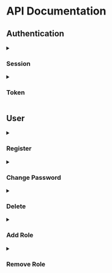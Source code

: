 # API Documentation
## Authentication
<details>
<summary><h3>Session</summary>

Use `/login` to login. When using session authentication a CSRF token is required in every request. The token is generated with `{{ csrf_token() }}`. Include the CSRF token in the HTTP header `X-CSRF-Token`. Close the session with `GET /logout`. 

**Add Bike HTTP**
```http
POST /bike-management HTTP/1.1
Content-Type: application/json
X-CSRF-Token: IjJiZDI3MDFjOWU4ZDMwNDViMjJjOTg1ZWFiMjE5ZjIwZGFjOWUzNDAi.Y44IVQ.BuYR-AFs7KJVRvO3HCkyw211xtY
Host: localhost
Connection: close
User-Agent: RapidAPI/4.0.0 (Macintosh; OS X/13.0.1) GCDHTTPRequest
Content-Length: 52

{"name":"gbike","x_coordinate":21,"y_coordinate":20}
```

**Add Bike cURL**
```sh
## json add
curl -X "POST" "http://localhost/bike-management" \
     -H 'Content-Type: application/json' \
     -H 'X-CSRF-Token: IjJiZDI3MDFjOWU4ZDMwNDViMjJjOTg1ZWFiMjE5ZjIwZGFjOWUzNDAi.Y44IVQ.BuYR-AFs7KJVRvO3HCkyw211xtY' \
     -d $'{
  "name": "gbike",
  "x_coordinate": 21,
  "y_coordinate": 20
}'
```
**Add Bike JavaScript (jQuery)**
```javascript
// json add (POST http://localhost/bike-management)

jQuery.ajax({
    url: "http://localhost/bike-management",
    type: "POST",
    headers: {
        "Content-Type": "application/json",
        "X-CSRF-Token: IjJiZDI3MDFjOWU4ZDMwNDViMjJjOTg1ZWFiMjE5ZjIwZGFjOWUzNDAi.Y44IVQ.BuYR-AFs7KJVRvO3HCkyw211xtY",
    },
    contentType: "application/json",
    data: JSON.stringify({
        "name": "gbike",
        "x_coordinate": 21,
        "y_coordinate": 20
    })
})
.done(function(data, textStatus, jqXHR) {
    console.log("HTTP Request Succeeded: " + jqXHR.status);
    console.log(data);
})
.fail(function(jqXHR, textStatus, errorThrown) {
    console.log("HTTP Request Failed");
})
.always(function() {
    /* ... */
});
```
</details>

<details>
<summary><h3>Token</summary>
The token can either be included in the header `Authentication-Token` or passed as URL parameter `auth_token`. To get your token use `/login` with the URL parameter `include_auth_token=true`. 

**Get Token HTTP**
```http
POST /login?include_auth_token=true HTTP/1.1
Content-Type: application/json; charset=utf-8
Host: localhost
Connection: close
User-Agent: RapidAPI/4.0.0 (Macintosh; OS X/13.0.1) GCDHTTPRequest
Content-Length: 55

{"password":"admin","email":"admin@bikesharing.com"}
```
**Get Token cURL**
```sh
## Login
curl -X "POST" "http://localhost/login?include_auth_token=true" \
     -H 'Content-Type: application/json; charset=utf-8' \
     -d $'{
  "email": "admin@bikesharing.com",
  "password": "admin"
}'
```

**Get Token JavaScript (jQuery)**
```javascript
// Login (POST http://localhost/login)

jQuery.ajax({
    url: "http://localhost/login?" + jQuery.param({
        "include_auth_token": "true",
    }),
    type: "POST",
    headers: {
        "Content-Type": "application/json; charset=utf-8",
    },
    contentType: "application/json",
    data: JSON.stringify({
        "email": "admin@bikesharing.com",
        "password": "admin"
    })
})
.done(function(data, textStatus, jqXHR) {
    console.log("HTTP Request Succeeded: " + jqXHR.status);
    console.log(data);
})
.fail(function(jqXHR, textStatus, errorThrown) {
    console.log("HTTP Request Failed");
})
.always(function() {
    /* ... */
});
```

**Response**
```http
HTTP/1.1 200 OK
Server: Werkzeug/2.2.2 Python/3.11.0
Date: Mon, 05 Dec 2022 19:03:29 GMT
Content-Type: application/json
Content-Length: 260
Vary: Cookie
Set-Cookie: session=.eJwljktOBDEMRO-SNUJ24jjxXKbl-CMQEqDuYYW4OxnNwgtLVfXebznyjOut3O7nT7yU493LrXhLZrHMhtrVEESpCuiKwImCJtF8GuFwCF_VBQhQRh8xjIZhTCdXxsGV6_QJHDux5xi7LBsBmllbH91dTT3FefHG0qyJXrbIzxXn00bbFKQEWiY0UFZM06k8RGSiwU7bdeZx__qIz50HJ1r9gY9t7WJrKKSia1VsIC0Xa_e6e3kdZrtyxf35fauWG_KAug_k9cEDpL9_K8RTgA.Y45AgQ.a0looKCu-nBzvE8th2RdnwAp6Wo; HttpOnly; Path=/
Connection: close

{"meta":{"code":200},"response":{"csrf_token":"IjBkNDRiNWRhNjFlNDI5ZDljYjdhMGZhMWRhMmExMzA5M2ZiNmE1ZDIi.Y45AgQ.G-Z0I-L1YwtOw0cuvVr2n7uxjJk","user":{"authentication_token":"WyJhMzg5MTRmMDRiYzk0NzE5YmU4Y2E4YTY3OTk5ODFjMCJd.Y45AgQ.Fi6Fk8iep5moYN3P9E2G8YLd83Q"}}}
```

**Add Bike URL parameter HTTP**
```http
POST /bike-management?auth_token=WyI0ZmFhOTQ1MDY2ZWE0NjNmOGI4NzA1NjE1YmY2MDJmZCJd.Y4zrmw.gzQE1prXoNBEiFxDzaagGJ3UKtU HTTP/1.1
Content-Type: application/json
Host: localhost
Connection: close
User-Agent: RapidAPI/4.0.0 (Macintosh; OS X/13.0.1) GCDHTTPRequest
Content-Length: 52

{"name":"gbike","x_coordinate":21,"y_coordinate":20}
```

**Add Bike header HTTP**
```http
POST /bike-management HTTP/1.1
Content-Type: application/json
Authentication-Token: WyI0ZmFhOTQ1MDY2ZWE0NjNmOGI4NzA1NjE1YmY2MDJmZCJd.Y4zrmw.gzQE1prXoNBEiFxDzaagGJ3UKtU
Host: localhost
Connection: close
User-Agent: RapidAPI/4.0.0 (Macintosh; OS X/13.0.1) GCDHTTPRequest
Content-Length: 52

{"name":"gbike","x_coordinate":21,"y_coordinate":20}
```

**Add Bike URL parameter cURL**
```sh
## json add
curl -X "POST" "http://localhost/bike-management?auth_token=WyI0ZmFhOTQ1MDY2ZWE0NjNmOGI4NzA1NjE1YmY2MDJmZCJd.Y4zrmw.gzQE1prXoNBEiFxDzaagGJ3UKtU" \
     -H 'Content-Type: application/json' \
     -d $'{
  "name": "gbike",
  "x_coordinate": 21,
  "y_coordinate": 20
}'
```
**Add Bike header cURL**
```sh
## json add
curl -X "POST" "http://localhost/bike-management" \
     -H 'Content-Type: application/json' \
     -H 'Authentication-Token: WyI0ZmFhOTQ1MDY2ZWE0NjNmOGI4NzA1NjE1YmY2MDJmZCJd.Y4zrmw.gzQE1prXoNBEiFxDzaagGJ3UKtU' \
     -d $'{
  "name": "gbike",
  "x_coordinate": 21,
  "y_coordinate": 20
}'
```
**Add Bike URL parameter JavaScript (jQuery)**
```javascript
// json add (POST http://localhost/bike-management)

jQuery.ajax({
    url: "http://localhost/bike-management?" + jQuery.param({
        "auth_token": "WyI0ZmFhOTQ1MDY2ZWE0NjNmOGI4NzA1NjE1YmY2MDJmZCJd.Y4zrmw.gzQE1prXoNBEiFxDzaagGJ3UKtU",
    }),
    type: "POST",
    headers: {
        "Content-Type": "application/json",
    },
    contentType: "application/json",
    data: JSON.stringify({
        "name": "gbike",
        "x_coordinate": 21,
        "y_coordinate": 20
    })
})
.done(function(data, textStatus, jqXHR) {
    console.log("HTTP Request Succeeded: " + jqXHR.status);
    console.log(data);
})
.fail(function(jqXHR, textStatus, errorThrown) {
    console.log("HTTP Request Failed");
})
.always(function() {
    /* ... */
});
```
**Add Bike header JavaScript (jQuery)**
```javascript
// json add (POST http://localhost/bike-management)

jQuery.ajax({
    url: "http://localhost/bike-management",
    type: "POST",
    headers: {
        "Content-Type": "application/json",
        "Authentication-Token": "WyI0ZmFhOTQ1MDY2ZWE0NjNmOGI4NzA1NjE1YmY2MDJmZCJd.Y4zrmw.gzQE1prXoNBEiFxDzaagGJ3UKtU",
    },
    contentType: "application/json",
    data: JSON.stringify({
        "name": "gbike",
        "x_coordinate": 21,
        "y_coordinate": 20
    })
})
.done(function(data, textStatus, jqXHR) {
    console.log("HTTP Request Succeeded: " + jqXHR.status);
    console.log(data);
})
.fail(function(jqXHR, textStatus, errorThrown) {
    console.log("HTTP Request Failed");
})
.always(function() {
    /* ... */
});
```
</details>

## User
<details>
<summary><h3>Register</summary>

**HTTP**
```http
POST /register HTTP/1.1
Content-Type: application/json; charset=utf-8
Host: localhost
Connection: close
User-Agent: RapidAPI/4.0.0 (Macintosh; OS X/13.0.1) GCDHTTPRequest
Content-Length: 40

{"email":"t@l.co","password":"password"}
```
**cURL**
```sh
## Request Duplicate
curl -X "POST" "http://localhost/register" \
     -H 'Content-Type: application/json; charset=utf-8' \
     -d $'{
  "email": "t@l.co",
  "password": "password"
}'
```
**JavaScript (jQuery)**
```javascript
// Request Duplicate (POST http://localhost/register)

jQuery.ajax({
    url: "http://localhost/register",
    type: "POST",
    headers: {
        "Content-Type": "application/json; charset=utf-8",
    },
    contentType: "application/json",
    data: JSON.stringify({
        "email": "t@l.co",
        "password": "password"
    })
})
.done(function(data, textStatus, jqXHR) {
    console.log("HTTP Request Succeeded: " + jqXHR.status);
    console.log(data);
})
.fail(function(jqXHR, textStatus, errorThrown) {
    console.log("HTTP Request Failed");
})
.always(function() {
    /* ... */
});
```
</details>

<details>
<summary><h3>Change Password</summary>
**HTTP**
```http
POST /change?auth_token=WyIzNjk2YjczZTg2YWE0ZmIzODI0YzBhNmVkYzQ2Zjc3YiJd.Y44_wA.3WWVoGbyRA6IB1VH7Oj3-mHTHC4 HTTP/1.1
Content-Type: application/json; charset=utf-8
Host: localhost
Connection: close
User-Agent: RapidAPI/4.0.0 (Macintosh; OS X/13.0.1) GCDHTTPRequest
Content-Length: 83

{"password":"password","new_password":"admin123","new_password_confirm":"admin123"}
```
**cURL**
```sh
## change
curl -X "POST" "http://localhost/change?auth_token=WyIzNjk2YjczZTg2YWE0ZmIzODI0YzBhNmVkYzQ2Zjc3YiJd.Y44_wA.3WWVoGbyRA6IB1VH7Oj3-mHTHC4" \
     -H 'Content-Type: application/json; charset=utf-8' \
     -d $'{
  "new_password": "admin123",
  "new_password_confirm": "admin123",
  "password": "password"
}'
```
**JavaScript (jQuery)**
```javascript
// change (POST http://localhost/change)

jQuery.ajax({
    url: "http://localhost/change?" + jQuery.param({
        "auth_token": "WyIzNjk2YjczZTg2YWE0ZmIzODI0YzBhNmVkYzQ2Zjc3YiJd.Y44_wA.3WWVoGbyRA6IB1VH7Oj3-mHTHC4",
    }),
    type: "POST",
    headers: {
        "Content-Type": "application/json; charset=utf-8",
    },
    contentType: "application/json",
    data: JSON.stringify({
        "new_password": "admin123",
        "new_password_confirm": "admin123",
        "password": "password"
    })
})
.done(function(data, textStatus, jqXHR) {
    console.log("HTTP Request Succeeded: " + jqXHR.status);
    console.log(data);
})
.fail(function(jqXHR, textStatus, errorThrown) {
    console.log("HTTP Request Failed");
})
.always(function() {
    /* ... */
});
```
</details>

<details>
<summary><h3>Delete</summary>
**HTTP**
```http
DELETE /user-management HTTP/1.1
Authentication-Token: WyI0ZmFhOTQ1MDY2ZWE0NjNmOGI4NzA1NjE1YmY2MDJmZCJd.Y4zrmw.gzQE1prXoNBEiFxDzaagGJ3UKtU
Content-Type: application/json
Host: localhost
Connection: close
User-Agent: RapidAPI/4.0.0 (Macintosh; OS X/13.0.1) GCDHTTPRequest
Content-Length: 15

{"user_id":"3"}
```
**cURL**
```sh
## delete
curl -X "DELETE" "http://localhost/user-management" \
     -H 'Authentication-Token: WyI0ZmFhOTQ1MDY2ZWE0NjNmOGI4NzA1NjE1YmY2MDJmZCJd.Y4zrmw.gzQE1prXoNBEiFxDzaagGJ3UKtU' \
     -H 'Content-Type: application/json' \
     -d $'{
  "user_id": "3"
}'
```
**JavaScript (jQuery)**
```javascript
// delete (DELETE http://localhost/user-management)

jQuery.ajax({
    url: "http://localhost/user-management",
    type: "DELETE",
    headers: {
        "Authentication-Token": "WyI0ZmFhOTQ1MDY2ZWE0NjNmOGI4NzA1NjE1YmY2MDJmZCJd.Y4zrmw.gzQE1prXoNBEiFxDzaagGJ3UKtU",
        "Content-Type": "application/json",
    },
    contentType: "application/json",
    data: JSON.stringify({
        "user_id": "3"
    })
})
.done(function(data, textStatus, jqXHR) {
    console.log("HTTP Request Succeeded: " + jqXHR.status);
    console.log(data);
})
.fail(function(jqXHR, textStatus, errorThrown) {
    console.log("HTTP Request Failed");
})
.always(function() {
    /* ... */
});
```
</details>

<details>
<summary><h3>Add Role</summary>
**HTTP**
```http
PUT /user-management HTTP/1.1
Authentication-Token: WyI0ZmFhOTQ1MDY2ZWE0NjNmOGI4NzA1NjE1YmY2MDJmZCJd.Y4zrmw.gzQE1prXoNBEiFxDzaagGJ3UKtU
Content-Type: application/json
Host: localhost
Connection: close
User-Agent: RapidAPI/4.0.0 (Macintosh; OS X/13.0.1) GCDHTTPRequest
Content-Length: 48

{"user_id":4,"role_id":1,"operation":"add_role"}
```
**cURL**
```sh
## add role
curl -X "PUT" "http://localhost/user-management" \
     -H 'Authentication-Token: WyI0ZmFhOTQ1MDY2ZWE0NjNmOGI4NzA1NjE1YmY2MDJmZCJd.Y4zrmw.gzQE1prXoNBEiFxDzaagGJ3UKtU' \
     -H 'Content-Type: application/json' \
     -d $'{
  "user_id": 4,
  "role_id": 1,
  "operation": "add_role"
}'
```
**JavaScript (jQuery)**
```javascript
// add role (PUT http://localhost/user-management)

jQuery.ajax({
    url: "http://localhost/user-management",
    type: "PUT",
    headers: {
        "Authentication-Token": "WyI0ZmFhOTQ1MDY2ZWE0NjNmOGI4NzA1NjE1YmY2MDJmZCJd.Y4zrmw.gzQE1prXoNBEiFxDzaagGJ3UKtU",
        "Content-Type": "application/json",
    },
    contentType: "application/json",
    data: JSON.stringify({
        "user_id": 4,
        "role_id": 1,
        "operation": "add_role"
    })
})
.done(function(data, textStatus, jqXHR) {
    console.log("HTTP Request Succeeded: " + jqXHR.status);
    console.log(data);
})
.fail(function(jqXHR, textStatus, errorThrown) {
    console.log("HTTP Request Failed");
})
.always(function() {
    /* ... */
});
```
</details>

<details>
<summary><h3>Remove Role</summary>
**HTTP**
```http
PUT /user-management HTTP/1.1
Authentication-Token: WyI0ZmFhOTQ1MDY2ZWE0NjNmOGI4NzA1NjE1YmY2MDJmZCJd.Y4zrmw.gzQE1prXoNBEiFxDzaagGJ3UKtU
Content-Type: application/json
Host: localhost
Connection: close
User-Agent: RapidAPI/4.0.0 (Macintosh; OS X/13.0.1) GCDHTTPRequest
Content-Length: 34

{"id":3,"operation":"remove_role"}
```
**cURL**
```sh
## remove role
curl -X "PUT" "http://localhost/user-management" \
     -H 'Authentication-Token: WyI0ZmFhOTQ1MDY2ZWE0NjNmOGI4NzA1NjE1YmY2MDJmZCJd.Y4zrmw.gzQE1prXoNBEiFxDzaagGJ3UKtU' \
     -H 'Content-Type: application/json' \
     -d $'{
  "id": 3,
  "operation": "remove_role"
}'
```
**JavaScript (jQuery)**
```javascript
// remove role (PUT http://localhost/user-management)

jQuery.ajax({
    url: "http://localhost/user-management",
    type: "PUT",
    headers: {
        "Authentication-Token": "WyI0ZmFhOTQ1MDY2ZWE0NjNmOGI4NzA1NjE1YmY2MDJmZCJd.Y4zrmw.gzQE1prXoNBEiFxDzaagGJ3UKtU",
        "Content-Type": "application/json",
    },
    contentType: "application/json",
    data: JSON.stringify({
        "id": 3,
        "operation": "remove_role"
    })
})
.done(function(data, textStatus, jqXHR) {
    console.log("HTTP Request Succeeded: " + jqXHR.status);
    console.log(data);
})
.fail(function(jqXHR, textStatus, errorThrown) {
    console.log("HTTP Request Failed");
})
.always(function() {
    /* ... */
});
```

## Bike
<details>
<summary><h3>Add Bike</summary>

**HTTP**
**cURL**
**JavaScript (jQuery)**
</details>

<details>
<summary><h3>Delete Bike</summary>

**HTTP**
**cURL**
**JavaScript (jQuery)**
</details>

<details>
<summary><h3>Edit Bike</summary>

**HTTP**
**cURL**
**JavaScript (jQuery)**
</details>

<details>
<summary><h3>Delete Bike</summary>

**HTTP**
**cURL**
**JavaScript (jQuery)**
</details>

## Ride
<details>
<summary><h3>Start Bike</summary>

**HTTP**
**cURL**
**JavaScript (jQuery)**
</details>

<details>
<summary><h3>End Bike</summary>

**HTTP**
**cURL**
**JavaScript (jQuery)**
</details>
